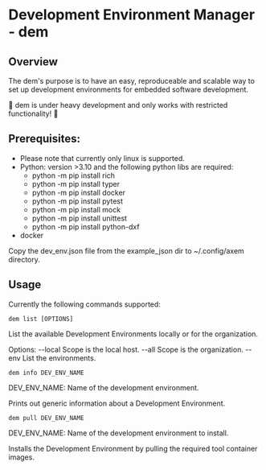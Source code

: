 # Development Environment Manager - dem

## Overview
The dem's purpose is to have an easy, reproduceable and scalable way to set up development environments for embedded software development.

:construction: dem is under heavy development and only works with restricted functionality! :construction:

## Prerequisites:
- Please note that currently only linux is supported.
- Python:
  version >3.10 and the following python libs are required: 
  * python -m pip install rich 
  * python -m pip install typer 
  * python -m pip install docker 
  * python -m pip install pytest 
  * python -m pip install mock 
  * python -m pip install unittest 
  * python -m pip install python-dxf
- docker

 Copy the dev_env.json file from the example_json dir to ~/.config/axem directory.
 
 ## Usage
 Currently the following commands supported:
 
 `dem list [OPTIONS]`
 
 List the available Development Environments locally or for the organization.
 
 Options:
 --local Scope is the local host.
 --all Scope is the organization.
 --env List the environments.
 
 `dem info DEV_ENV_NAME`
 
 DEV_ENV_NAME: Name of the development environment.
 
 Prints out generic information about a Development Environment.
 
 `dem pull DEV_ENV_NAME`
 
 DEV_ENV_NAME: Name of the development environment to install.
 
 Installs the Development Environment by pulling the required tool container images.
